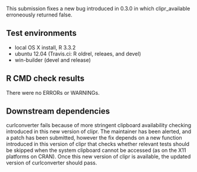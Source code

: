 This submission fixes a new bug introduced in 0.3.0 in which clipr_available 
erroneously returned false.

## Test environments 
* local OS X install, R 3.3.2 
* ubuntu 12.04 (Travis.ci: R oldrel, releaes, and devel)
* win-builder (devel and release)

## R CMD check results 

There were no ERRORs or WARNINGs.

## Downstream dependencies

curlconverter fails because of more stringent clipboard availability checking 
introduced in this new version of clipr. The maintainer has been alerted, and a
patch has been submitted, however the fix depends on a new function introduced
in this version of clipr that checks whether relevant tests should be skipped
when the system clipboard cannot be accessed (as on the X11 platforms on CRAN).
Once this new version of clipr is available, the updated version of
curlconverter should pass.
